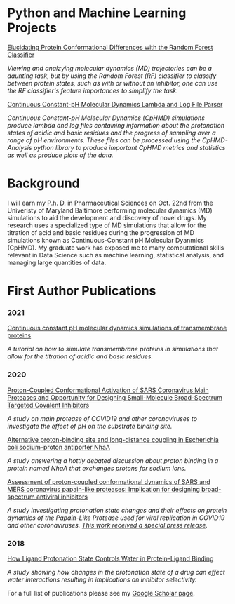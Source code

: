 # Python and Machine Learning Projects

[Elucidating Protein Conformational Differences with the Random Forest Classifier](https://hendejac.github.io/Protein-Conformations/)

*Viewing and analzying molecular dynamics (MD) trajectories can be a daunting task, but by using the Random Forest (RF) classifier to classify between protein states, such as with or without an inhibitor, one can use the RF classifier's feature importances to simplify the task.* 

[Continuous Constant-pH Molecular Dynamics Lambda and Log File Parser](https://hendejac.github.io/CpHMD-Analysis/)

*Continuous Constant-pH Molecular Dynamics (CpHMD) simulations produce lambda and log files containing information about the protonation states of acidic and basic residues and the progress of sampling over a range of pH environments. These files can be processed using the CpHMD-Analysis python library to produce important CpHMD metrics and statistics as well as produce plots of the data.*

# Background 

I will earn my P.h. D. in Pharmaceutical Sciences on Oct. 22nd from the Univeristy of Maryland Baltimore performing molecular dynamics (MD) simulations to aid the development and discovery of novel drugs.
My research uses a specialized type of MD simulations that allow for the titration of acid and basic residues during the progression of MD simulations known as Continuous-Constant pH Molecular Dyanmics (CpHMD).
My graduate work has exposed me to many computational skills relevant in Data Science such as machine learning, statistical analysis, and managing large quantities of data.

# First Author Publications
### 2021
[Continuous constant pH molecular dynamics simulations of transmembrane proteins](https://www.ncbi.nlm.nih.gov/pmc/articles/PMC8062021/)

*A tutorial on how to simulate transmembrane proteins in simulations that allow for the titration of acidic and basic residues.*

### 2020
[Proton-Coupled Conformational Activation of SARS Coronavirus Main Proteases and Opportunity for Designing Small-Molecule Broad-Spectrum Targeted Covalent Inhibitors](https://pubs.acs.org/doi/abs/10.1021/jacs.0c10770)

*A study on main protease of COVID19 and other coronaviruses to investigate the effect of pH on the substrate binding site.*

[Alternative proton-binding site and long-distance coupling in Escherichia coli sodium–proton antiporter NhaA](https://www.pnas.org/content/117/41/25517.short)

*A study answering a hottly debated discussion about proton binding in a protein named NhaA that exchanges protons for sodium ions.*

[Assessment of proton-coupled conformational dynamics of SARS and MERS coronavirus papain-like proteases: Implication for designing broad-spectrum antiviral inhibitors](https://aip.scitation.org/doi/full/10.1063/5.0020458)

*A study investigating protonation state changes and their effects on protein dynamics of the Papain-Like Protease used for viral replication in COVID19 and other coronaviruses. [This work received a special press release](https://www.eurekalert.org/pub_releases/2020-09/aiop-pta090920.php).*

### 2018 
[How Ligand Protonation State Controls Water in Protein–Ligand Binding](https://pubs.acs.org/doi/abs/10.1021/acs.jpclett.8b02440)

*A study showing how changes in the protonation state of a drug can effect water interactions resulting in implications on inhibitor selectivity.*

For a full list of publications please see my [Google Scholar page](https://scholar.google.com/citations?hl=en&user=cje-_qEAAAAJ&view_op=list_works&sortby=pubdate).
